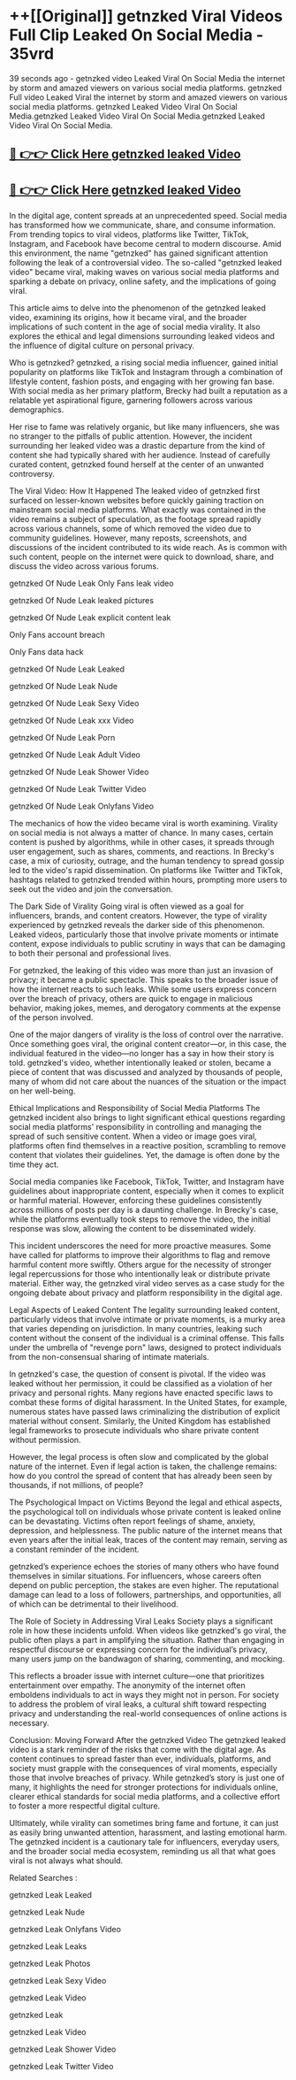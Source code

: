 # ++[[Original]] getnzked Viral Videos Full Clip Leaked On Social Media - 35vrd<br>

39 seconds ago - getnzked video Leaked Viral On Social Media the internet by storm and amazed viewers on various social media platforms.
getnzked Full video Leaked Viral the internet by storm and amazed viewers on various social media platforms. getnzked Leaked Video Viral On Social Media.getnzked Leaked Video Viral On Social Media.getnzked Leaked Video Viral On Social Media.<br>


## [🔴 👉👉 Click Here getnzked leaked Video ](https://onlyclips.site?title=getnzked&ref=git)

## [🔴 👉👉 Click Here getnzked leaked Video ](https://onlyclips.site?title=getnzked&ref=git)

In the digital age, content spreads at an unprecedented speed. Social media has transformed how we communicate, share, and consume information. From trending topics to viral videos, platforms like Twitter, TikTok, Instagram, and Facebook have become central to modern discourse. Amid this environment, the name "getnzked" has gained significant attention following the leak of a controversial video. The so-called "getnzked leaked video" became viral, making waves on various social media platforms and sparking a debate on privacy, online safety, and the implications of going viral.

This article aims to delve into the phenomenon of the getnzked leaked video, examining its origins, how it became viral, and the broader implications of such content in the age of social media virality. It also explores the ethical and legal dimensions surrounding leaked videos and the influence of digital culture on personal privacy.

Who is getnzked?
getnzked, a rising social media influencer, gained initial popularity on platforms like TikTok and Instagram through a combination of lifestyle content, fashion posts, and engaging with her growing fan base. With social media as her primary platform, Brecky had built a reputation as a relatable yet aspirational figure, garnering followers across various demographics.

Her rise to fame was relatively organic, but like many influencers, she was no stranger to the pitfalls of public attention. However, the incident surrounding her leaked video was a drastic departure from the kind of content she had typically shared with her audience. Instead of carefully curated content, getnzked found herself at the center of an unwanted controversy.

The Viral Video: How It Happened
The leaked video of getnzked first surfaced on lesser-known websites before quickly gaining traction on mainstream social media platforms. What exactly was contained in the video remains a subject of speculation, as the footage spread rapidly across various channels, some of which removed the video due to community guidelines. However, many reposts, screenshots, and discussions of the incident contributed to its wide reach. As is common with such content, people on the internet were quick to download, share, and discuss the video across various forums.

getnzked Of Nude Leak Only Fans leak video

getnzked Of Nude Leak leaked pictures

getnzked Of Nude Leak explicit content leak

Only Fans account breach

Only Fans data hack

getnzked Of Nude Leak Leaked

getnzked Of Nude Leak Nude

getnzked Of Nude Leak Sexy Video

getnzked Of Nude Leak xxx Video

getnzked Of Nude Leak Porn

getnzked Of Nude Leak Adult Video

getnzked Of Nude Leak Shower Video

getnzked Of Nude Leak Twitter Video

getnzked Of Nude Leak Onlyfans Video

The mechanics of how the video became viral is worth examining. Virality on social media is not always a matter of chance. In many cases, certain content is pushed by algorithms, while in other cases, it spreads through user engagement, such as shares, comments, and reactions. In Brecky's case, a mix of curiosity, outrage, and the human tendency to spread gossip led to the video's rapid dissemination. On platforms like Twitter and TikTok, hashtags related to getnzked trended within hours, prompting more users to seek out the video and join the conversation.

The Dark Side of Virality
Going viral is often viewed as a goal for influencers, brands, and content creators. However, the type of virality experienced by getnzked reveals the darker side of this phenomenon. Leaked videos, particularly those that involve private moments or intimate content, expose individuals to public scrutiny in ways that can be damaging to both their personal and professional lives.

For getnzked, the leaking of this video was more than just an invasion of privacy; it became a public spectacle. This speaks to the broader issue of how the internet reacts to such leaks. While some users express concern over the breach of privacy, others are quick to engage in malicious behavior, making jokes, memes, and derogatory comments at the expense of the person involved.

One of the major dangers of virality is the loss of control over the narrative. Once something goes viral, the original content creator—or, in this case, the individual featured in the video—no longer has a say in how their story is told. getnzked's video, whether intentionally leaked or stolen, became a piece of content that was discussed and analyzed by thousands of people, many of whom did not care about the nuances of the situation or the impact on her well-being.

Ethical Implications and Responsibility of Social Media Platforms
The getnzked incident also brings to light significant ethical questions regarding social media platforms' responsibility in controlling and managing the spread of such sensitive content. When a video or image goes viral, platforms often find themselves in a reactive position, scrambling to remove content that violates their guidelines. Yet, the damage is often done by the time they act.

Social media companies like Facebook, TikTok, Twitter, and Instagram have guidelines about inappropriate content, especially when it comes to explicit or harmful material. However, enforcing these guidelines consistently across millions of posts per day is a daunting challenge. In Brecky's case, while the platforms eventually took steps to remove the video, the initial response was slow, allowing the content to be disseminated widely.

This incident underscores the need for more proactive measures. Some have called for platforms to improve their algorithms to flag and remove harmful content more swiftly. Others argue for the necessity of stronger legal repercussions for those who intentionally leak or distribute private material. Either way, the getnzked viral video serves as a case study for the ongoing debate about privacy and platform responsibility in the digital age.

Legal Aspects of Leaked Content
The legality surrounding leaked content, particularly videos that involve intimate or private moments, is a murky area that varies depending on jurisdiction. In many countries, leaking such content without the consent of the individual is a criminal offense. This falls under the umbrella of "revenge porn" laws, designed to protect individuals from the non-consensual sharing of intimate materials.

In getnzked's case, the question of consent is pivotal. If the video was leaked without her permission, it could be classified as a violation of her privacy and personal rights. Many regions have enacted specific laws to combat these forms of digital harassment. In the United States, for example, numerous states have passed laws criminalizing the distribution of explicit material without consent. Similarly, the United Kingdom has established legal frameworks to prosecute individuals who share private content without permission.

However, the legal process is often slow and complicated by the global nature of the internet. Even if legal action is taken, the challenge remains: how do you control the spread of content that has already been seen by thousands, if not millions, of people?

The Psychological Impact on Victims
Beyond the legal and ethical aspects, the psychological toll on individuals whose private content is leaked online can be devastating. Victims often report feelings of shame, anxiety, depression, and helplessness. The public nature of the internet means that even years after the initial leak, traces of the content may remain, serving as a constant reminder of the incident.

getnzked’s experience echoes the stories of many others who have found themselves in similar situations. For influencers, whose careers often depend on public perception, the stakes are even higher. The reputational damage can lead to a loss of followers, partnerships, and opportunities, all of which can be detrimental to their livelihood.

The Role of Society in Addressing Viral Leaks
Society plays a significant role in how these incidents unfold. When videos like getnzked's go viral, the public often plays a part in amplifying the situation. Rather than engaging in respectful discourse or expressing concern for the individual’s privacy, many users jump on the bandwagon of sharing, commenting, and mocking.

This reflects a broader issue with internet culture—one that prioritizes entertainment over empathy. The anonymity of the internet often emboldens individuals to act in ways they might not in person. For society to address the problem of viral leaks, a cultural shift toward respecting privacy and understanding the real-world consequences of online actions is necessary.

Conclusion: Moving Forward After the getnzked Video
The getnzked leaked video is a stark reminder of the risks that come with the digital age. As content continues to spread faster than ever, individuals, platforms, and society must grapple with the consequences of viral moments, especially those that involve breaches of privacy. While getnzked’s story is just one of many, it highlights the need for stronger protections for individuals online, clearer ethical standards for social media platforms, and a collective effort to foster a more respectful digital culture.

Ultimately, while virality can sometimes bring fame and fortune, it can just as easily bring unwanted attention, harassment, and lasting emotional harm. The getnzked incident is a cautionary tale for influencers, everyday users, and the broader social media ecosystem, reminding us all that what goes viral is not always what should.

Related Searches :

getnzked Leak Leaked

getnzked Leak Nude

getnzked Leak Onlyfans Video

getnzked Leak Leaks

getnzked Leak Photos

getnzked Leak Sexy Video

getnzked Leak Video

getnzked Leak

getnzked Leak Video

getnzked Leak Shower Video

getnzked Leak Twitter Video

